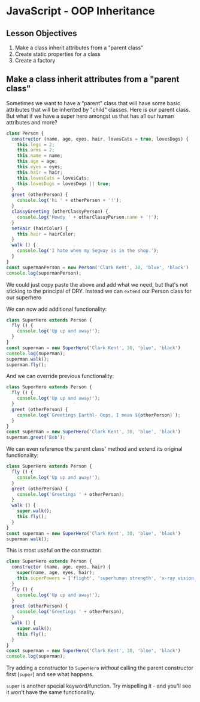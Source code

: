 # JavaScript - OOP Inheritance

## Lesson Objectives

1. Make a class inherit attributes from a "parent class"
1. Create static properties for a class
1. Create a factory


## Make a class inherit attributes from a "parent class"

Sometimes we want to have a "parent" class that will have some basic attributes that will be inherited by "child" classes. Here is our parent class. But what if we have a super hero amongst us that has all our human attributes and more?

```javascript
class Person {
  constructor (name, age, eyes, hair, lovesCats = true, lovesDogs) {
    this.legs = 2;
    this.arms = 2;
    this.name = name;
    this.age = age;
    this.eyes = eyes;
    this.hair = hair;
    this.lovesCats = lovesCats;
    this.lovesDogs = lovesDogs || true;
  }
  greet (otherPerson) {
    console.log('hi ' + otherPerson + '!');
  }
  classyGreeting (otherClassyPerson) {
    console.log('Howdy ' + otherClassyPerson.name + '!');
  }
  setHair (hairColor) {
    this.hair = hairColor;
  }
  walk () {
    console.log('I hate when my Segway is in the shop.');
  }
}
const supermanPerson = new Person('Clark Kent', 30, 'blue', 'black')
console.log(supermanPerson);
```
We could just copy paste the above and add what we need, but that's not sticking to the principal of DRY. Instead we can `extend` our Person class for our superhero

We can now add additional functionality:

```javascript
class SuperHero extends Person {
  fly () {
    console.log('Up up and away!');
  }
}
const superman = new SuperHero('Clark Kent', 30, 'blue', 'black')
console.log(superman);
superman.walk();
superman.fly();
```

And we can override previous functionality:

```javascript
class SuperHero extends Person {
  fly () {
    console.log('Up up and away!');
  }
  greet (otherPerson) {
    console.log(`Greetings Earthl- Oops, I mean ${otherPerson}`);
  }
}
const superman = new SuperHero('Clark Kent', 30, 'blue', 'black')
superman.greet('Bob');
```

We can even reference the parent class' method and extend its original functionality:

```javascript
class SuperHero extends Person {
  fly () {
    console.log('Up up and away!');
  }
  greet (otherPerson) {
    console.log('Greetings ' + otherPerson);
  }
  walk () {
    super.walk();
    this.fly();
  }
}
const superman = new SuperHero('Clark Kent', 30, 'blue', 'black')
superman.walk();
```

This is most useful on the constructor:

```javascript
class SuperHero extends Person {
  constructor (name, age, eyes, hair) {
    super(name, age, eyes, hair);
    this.superPowers = ['flight', 'superhuman strength', 'x-ray vision', 'heat vision', 'cold breath', 'super-speed', 'enhanced hearing', 'nigh-invulnerability'];
  }
  fly () {
    console.log('Up up and away!');
  }
  greet (otherPerson) {
    console.log('Greetings ' + otherPerson);
  }
  walk () {
    super.walk();
    this.fly();
  }
}
const superman = new SuperHero('Clark Kent', 30, 'blue', 'black')
console.log(superman);
```

Try adding a constructor to `SuperHero` *without* calling the parent constructor first (`super`) and see what happens. 

`super` is another special keyword/function. Try mispelling it - and you'll see it won't have the same functionality.
